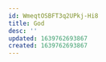 ```yaml
---
id: WmeqtOSBFT3q2UPkj-Hi8
title: God
desc: ''
updated: 1639762693867
created: 1639762693867
---
```


